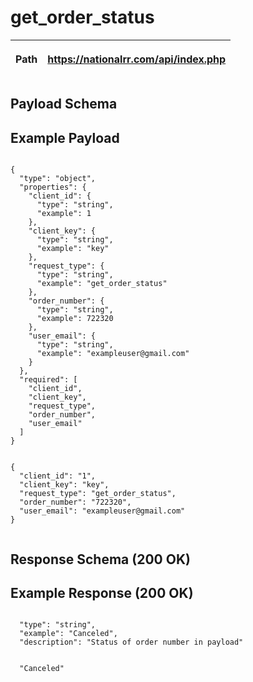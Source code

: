 <h1>get_order_status</h1>

| <p>Path</p> | <p class='remove_link'>https://nationalrr.com/api/index.php</p> |
| ----------- | --------------------------------------------------------------- |

<div class='api_container'>
<h2 class='left_title'>Payload Schema</h2>
<h2 class='right_title'>Example Payload</h2>
</div>

<div class='api_container'>

 <div class='api_schema'>
    <code>
{
  "type": "object",
  "properties": {
    "client_id": {
      "type": "string",
      "example": 1
    },
    "client_key": {
      "type": "string",
      "example": "key"
    },
    "request_type": {
      "type": "string",
      "example": "get_order_status"
    },
    "order_number": {
      "type": "string",
      "example": 722320
    },
    "user_email": {
      "type": "string",
      "example": "exampleuser@gmail.com"
    }
  },
  "required": [
    "client_id",
    "client_key",
    "request_type",
    "order_number",
    "user_email"
  ]
}
    </code>

  </div>

  <div class='api_payload'>
    <code>
{
  "client_id": "1",
  "client_key": "key",
  "request_type": "get_order_status",
  "order_number": "722320",
  "user_email": "exampleuser@gmail.com"
}
    </code>
  </div>

</div>

<div class='api_container'>
<h2 class='left_title'>Response Schema (200 OK)</h2>
<h2 class='right_title'>Example Response (200 OK)</h2>
</div>

<div class = 'api_container'>

  <div class='api_schema'>
    <code>
  "type": "string",
  "example": "Canceled",
  "description": "Status of order number in payload"
    </code>
  </div>

  <div class='api_response'>
    <code>
  "Canceled"
    </code>
  </div>

</div>
